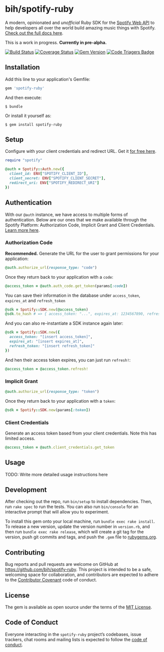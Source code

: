 # bih/spotify-ruby

A modern, opinionated and *unofficial* Ruby SDK for the [Spotify Web API][spotify-web-api] to help developers all over the world build amazing music things with Spotify. [Check out the full docs here][rubyinfo-docs].

This is a work in progress. **Currently in pre-alpha.**

[![Build Status](https://travis-ci.org/bih/spotify-ruby.svg?branch=master)](https://travis-ci.org/bih/spotify-ruby)
[![Coverage Status](https://coveralls.io/repos/github/bih/spotify-ruby/badge.svg)](https://coveralls.io/github/bih/spotify-ruby)
[![Gem Version](https://badge.fury.io/rb/spotify-ruby.svg)](https://badge.fury.io/rb/spotify-ruby)
[![Code Triagers Badge](https://www.codetriage.com/bih/spotify-ruby/badges/users.svg)](https://www.codetriage.com/bih/spotify-ruby)

## Installation

Add this line to your application's Gemfile:

```ruby
gem 'spotify-ruby'
```

And then execute:

    $ bundle

Or install it yourself as:

    $ gem install spotify-ruby

## Setup

Configure with your client credentials and redirect URL. Get it [for free here][spotify-developer-dashboard].

```ruby
require "spotify"

@auth = Spotify::Auth.new({
  client_id: ENV["SPOTIFY_CLIENT_ID"],
  client_secret: ENV["SPOTIFY_CLIENT_SECRET"],
  redirect_uri: ENV["SPOTIFY_REDIRECT_URI"]
})
```

## Authentication

With our `@auth` instance, we have access to multiple forms of authentication. Below are our ones that we make available through the Spotify Platform: Authorization Code, Implicit Grant and Client Credentials. [Learn more here][spotify-authorization-guide].

### Authorization Code

**Recommended.** Generate the URL for the user to grant permissions for your application:

```ruby
@auth.authorize_url(response_type: "code")
```

Once they return back to your application with a `code`:

```ruby
@access_token = @auth.auth_code.get_token(params[:code])
```

You can save their information in the database under `access_token`, `expires_at` and `refresh_token`
```ruby
@sdk = Spotify::SDK.new(@access_token)
@sdk.to_hash # => { access_token: "...", expires_at: 1234567890, refresh_token: "..." }
```

And you can also re-instantiate a SDK instance again later:
```ruby
@sdk = Spotify::SDK.new({
  access_token: "[insert access_token]",
  expires_at: "[insert expires_at]",
  refresh_token: "[insert refresh_token]"
})
```

And hen their access token expires, you can just run `refresh!`:

```ruby
@access_token = @access_token.refresh!
```

### Implicit Grant

```ruby
@auth.authorize_url(response_type: "token")
```

Once they return back to your application with a `token`:

```ruby
@sdk = Spotify::SDK.new(params[:token])
```

### Client Credentials

Generate an access token based from your client credentials. Note this has limited access.

```ruby
@access_token = @auth.client_credentials.get_token
```

## Usage

TODO: Write more detailed usage instructions here

## Development

After checking out the repo, run `bin/setup` to install dependencies. Then, run `rake spec` to run the tests. You can also run `bin/console` for an interactive prompt that will allow you to experiment.

To install this gem onto your local machine, run `bundle exec rake install`. To release a new version, update the version number in `version.rb`, and then run `bundle exec rake release`, which will create a git tag for the version, push git commits and tags, and push the `.gem` file to [rubygems.org](https://rubygems.org).

## Contributing

Bug reports and pull requests are welcome on GitHub at https://github.com/bih/spotify-ruby. This project is intended to be a safe, welcoming space for collaboration, and contributors are expected to adhere to the [Contributor Covenant](http://contributor-covenant.org) code of conduct.

## License

The gem is available as open source under the terms of the [MIT License](http://opensource.org/licenses/MIT).

## Code of Conduct

Everyone interacting in the `spotify-ruby` project’s codebases, issue trackers, chat rooms and mailing lists is expected to follow the [code of conduct](https://github.com/bih/spotify-ruby/blob/master/CODE_OF_CONDUCT.md).

[spotify]: https://spotify.com
[spotify-authorization-guide]: https://developer.spotify.com/web-api/authorization-guide/
[spotify-web-api]: https://developer.spotify.com/documentation/web-api/reference/
[spotify-developer-dashboard]: https://developer.spotify.com/my-applications/
[rubyinfo-docs]: http://www.rubydoc.info/github/bih/spotify-ruby
